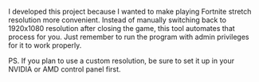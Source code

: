 I developed this project because I wanted to make playing Fortnite stretch resolution more convenient. 
Instead of manually switching back to 1920x1080 resolution after closing the game, this tool automates that process for you. 
Just remember to run the program with admin privileges for it to work properly.

PS. If you plan to use a custom resolution, be sure to set it up in your NVIDIA or AMD control panel first.

